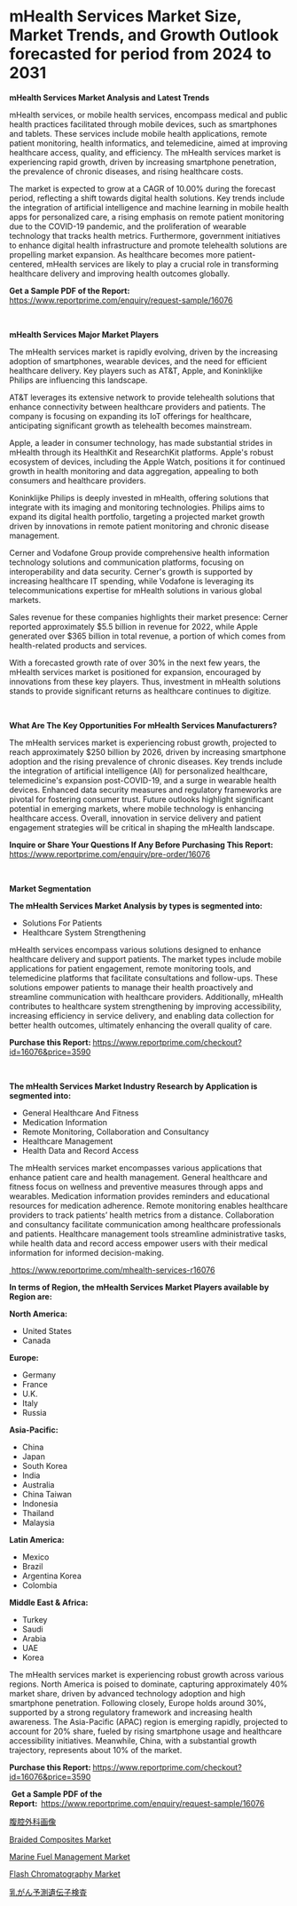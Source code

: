 <p><h1>mHealth Services Market Size, Market Trends, and Growth Outlook forecasted for period from 2024 to 2031</h1></p><p><strong>mHealth Services Market Analysis and Latest Trends</strong></p>
<p><p>mHealth services, or mobile health services, encompass medical and public health practices facilitated through mobile devices, such as smartphones and tablets. These services include mobile health applications, remote patient monitoring, health informatics, and telemedicine, aimed at improving healthcare access, quality, and efficiency. The mHealth services market is experiencing rapid growth, driven by increasing smartphone penetration, the prevalence of chronic diseases, and rising healthcare costs. </p><p>The market is expected to grow at a CAGR of 10.00% during the forecast period, reflecting a shift towards digital health solutions. Key trends include the integration of artificial intelligence and machine learning in mobile health apps for personalized care, a rising emphasis on remote patient monitoring due to the COVID-19 pandemic, and the proliferation of wearable technology that tracks health metrics. Furthermore, government initiatives to enhance digital health infrastructure and promote telehealth solutions are propelling market expansion. As healthcare becomes more patient-centered, mHealth services are likely to play a crucial role in transforming healthcare delivery and improving health outcomes globally.</p></p>
<p><strong>Get a Sample PDF of the Report:&nbsp;</strong> <a href="https://www.reportprime.com/enquiry/request-sample/16076">https://www.reportprime.com/enquiry/request-sample/16076</a></p>
<p>&nbsp;</p>
<p><strong>mHealth Services Major Market Players</strong></p>
<p><p>The mHealth services market is rapidly evolving, driven by the increasing adoption of smartphones, wearable devices, and the need for efficient healthcare delivery. Key players such as AT&T, Apple, and Koninklijke Philips are influencing this landscape.</p><p>AT&T leverages its extensive network to provide telehealth solutions that enhance connectivity between healthcare providers and patients. The company is focusing on expanding its IoT offerings for healthcare, anticipating significant growth as telehealth becomes mainstream. </p><p>Apple, a leader in consumer technology, has made substantial strides in mHealth through its HealthKit and ResearchKit platforms. Apple's robust ecosystem of devices, including the Apple Watch, positions it for continued growth in health monitoring and data aggregation, appealing to both consumers and healthcare providers.</p><p>Koninklijke Philips is deeply invested in mHealth, offering solutions that integrate with its imaging and monitoring technologies. Philips aims to expand its digital health portfolio, targeting a projected market growth driven by innovations in remote patient monitoring and chronic disease management.</p><p>Cerner and Vodafone Group provide comprehensive health information technology solutions and communication platforms, focusing on interoperability and data security. Cerner's growth is supported by increasing healthcare IT spending, while Vodafone is leveraging its telecommunications expertise for mHealth solutions in various global markets.</p><p>Sales revenue for these companies highlights their market presence: Cerner reported approximately $5.5 billion in revenue for 2022, while Apple generated over $365 billion in total revenue, a portion of which comes from health-related products and services.</p><p>With a forecasted growth rate of over 30% in the next few years, the mHealth services market is positioned for expansion, encouraged by innovations from these key players. Thus, investment in mHealth solutions stands to provide significant returns as healthcare continues to digitize.</p></p>
<p>&nbsp;</p>
<p><strong>What Are The Key Opportunities For mHealth Services Manufacturers?</strong></p>
<p><p>The mHealth services market is experiencing robust growth, projected to reach approximately $250 billion by 2026, driven by increasing smartphone adoption and the rising prevalence of chronic diseases. Key trends include the integration of artificial intelligence (AI) for personalized healthcare, telemedicine's expansion post-COVID-19, and a surge in wearable health devices. Enhanced data security measures and regulatory frameworks are pivotal for fostering consumer trust. Future outlooks highlight significant potential in emerging markets, where mobile technology is enhancing healthcare access. Overall, innovation in service delivery and patient engagement strategies will be critical in shaping the mHealth landscape.</p></p>
<p><strong>Inquire or Share Your Questions If Any Before Purchasing This Report:</strong> <a href="https://www.reportprime.com/enquiry/pre-order/16076">https://www.reportprime.com/enquiry/pre-order/16076</a></p>
<p>&nbsp;</p>
<p><strong>Market Segmentation</strong></p>
<p><strong>The mHealth Services Market Analysis by types is segmented into:</strong></p>
<p><ul><li>Solutions For Patients</li><li>Healthcare System Strengthening</li></ul></p>
<p><p>mHealth services encompass various solutions designed to enhance healthcare delivery and support patients. The market types include mobile applications for patient engagement, remote monitoring tools, and telemedicine platforms that facilitate consultations and follow-ups. These solutions empower patients to manage their health proactively and streamline communication with healthcare providers. Additionally, mHealth contributes to healthcare system strengthening by improving accessibility, increasing efficiency in service delivery, and enabling data collection for better health outcomes, ultimately enhancing the overall quality of care.</p></p>
<p><strong>Purchase this Report:&nbsp;</strong><a href="https://www.reportprime.com/checkout?id=16076&price=3590">https://www.reportprime.com/checkout?id=16076&price=3590</a></p>
<p>&nbsp;</p>
<p><strong>The mHealth Services Market Industry Research by Application is segmented into:</strong></p>
<p><ul><li>General Healthcare And Fitness</li><li>Medication Information</li><li>Remote Monitoring, Collaboration and Consultancy</li><li>Healthcare Management</li><li>Health Data and Record Access</li></ul></p>
<p><p>The mHealth services market encompasses various applications that enhance patient care and health management. General healthcare and fitness focus on wellness and preventive measures through apps and wearables. Medication information provides reminders and educational resources for medication adherence. Remote monitoring enables healthcare providers to track patients’ health metrics from a distance. Collaboration and consultancy facilitate communication among healthcare professionals and patients. Healthcare management tools streamline administrative tasks, while health data and record access empower users with their medical information for informed decision-making.</p></p>
<p><a href="https://www.reportprime.com/mhealth-services-r16076">&nbsp;https://www.reportprime.com/mhealth-services-r16076</a></p>
<p><strong>In terms of Region, the mHealth Services Market Players available by Region are:</strong></p>
<p>
    <p> <strong> North America: </strong>
        <ul>
            <li>United States</li>
            <li>Canada</li>
        </ul>
        </p> 
    <p> <strong> Europe: </strong>
        <ul>
            <li>Germany</li>
            <li>France</li>
            <li>U.K.</li>
            <li>Italy</li>
            <li>Russia</li>
        </ul>
        </p> 
    <p> <strong> Asia-Pacific: </strong>
        <ul>
            <li>China</li>
            <li>Japan</li>
            <li>South Korea</li>
            <li>India</li>
            <li>Australia</li>
            <li>China Taiwan</li>
            <li>Indonesia</li>
            <li>Thailand</li>
            <li>Malaysia</li>
        </ul>
        </p> 
    <p> <strong> Latin America: </strong>
        <ul>
            <li>Mexico</li>
            <li>Brazil</li>
            <li>Argentina Korea</li>
            <li>Colombia</li>
        </ul>
        </p> 
    <p> <strong> Middle East & Africa: </strong>
        <ul>
            <li>Turkey</li>
            <li>Saudi</li>
            <li>Arabia</li>
            <li>UAE</li>
            <li>Korea</li>
        </ul>
    </p>
    </p>
<p><p>The mHealth services market is experiencing robust growth across various regions. North America is poised to dominate, capturing approximately 40% market share, driven by advanced technology adoption and high smartphone penetration. Following closely, Europe holds around 30%, supported by a strong regulatory framework and increasing health awareness. The Asia-Pacific (APAC) region is emerging rapidly, projected to account for 20% share, fueled by rising smartphone usage and healthcare accessibility initiatives. Meanwhile, China, with a substantial growth trajectory, represents about 10% of the market.</p></p>
<p><strong>Purchase this Report: </strong><a href="https://www.reportprime.com/checkout?id=16076&price=3590">https://www.reportprime.com/checkout?id=16076&price=3590</a></p>
<p>&nbsp;<strong>Get a Sample PDF of the Report:&nbsp;&nbsp;</strong><a href="https://www.reportprime.com/enquiry/request-sample/16076">https://www.reportprime.com/enquiry/request-sample/16076</a></p>
<p><strong></strong></p>
<p><p><a href="https://medium.com/@adfwe254/abdominal-cavity-surgical-imaging-market-%E3%81%AF-%E3%82%B3%E3%82%B9%E3%83%88%E7%AE%A1%E7%90%86%E3%81%A8%E5%8A%B9%E7%8E%87%E5%90%91%E4%B8%8A%E3%82%92%E5%84%AA%E5%85%88%E3%81%97%E3%81%BE%E3%81%99-%E3%81%95%E3%82%89%E3%81%AB-%E5%A0%B1%E5%91%8A%E6%9B%B8%E3%81%AF%E5%B8%82%E5%A0%B4%E3%81%AE%E9%9C%80%E8%A6%81%E9%9D%A2%E3%81%A8%E4%BE%9B%E7%B5%A6%E9%9D%A2%E3%81%AE%E4%B8%A1%E6%96%B9%E3%82%92%E3%82%AB%E3%83%90%E3%83%BC%E3%81%97%E3%81%A6%E3%81%84%E3%81%BE%E3%81%99-4cc5f7eab186">腹腔外科画像</a></p><p><a href="https://medium.com/@waddy46852/this-report-aims-to-provide-a-comprehensive-presentation-of-the-global-market-for-braided-99aa3955d1d9">Braided Composites Market</a></p><p><a href="https://github.com/MelgarBasny/Market-Research-Report-List-1/blob/main/marine-fuel-management-market.md">Marine Fuel Management Market</a></p><p><a href="https://medium.com/@waddy46852/the-global-flash-chromatography-market-is-expected-to-witness-a-compound-annual-growth-rate-a3b5f7d50366">Flash Chromatography Market</a></p><p><a href="https://medium.com/@adfwe254/%E4%B9%B3%E3%81%8C%E3%82%93%E4%BA%88%E6%B8%AC%E9%81%BA%E4%BC%9D%E5%AD%90%E6%A4%9C%E6%9F%BB%E5%B8%82%E5%A0%B4%E3%81%AE%E6%96%B0%E8%88%88%E5%B8%82%E5%A0%B4%E3%83%88%E3%83%AC%E3%83%B3%E3%83%89%E3%81%AF%E4%BD%95%E3%81%A7%E3%81%99%E3%81%8B-2024%E5%B9%B4-2031%E5%B9%B4-%E3%81%AE%E6%9C%9F%E9%96%93%E3%81%AB%E5%90%91%E3%81%91%E3%81%9F%E4%B9%B3%E3%81%8C%E3%82%93%E4%BA%88%E6%B8%AC%E9%81%BA%E4%BC%9D%E5%AD%90%E6%A4%9C%E6%9F%BB%E5%B8%82%E5%A0%B4%E3%81%AE%E7%94%A8%E9%80%94-%E7%97%85%E9%99%A2-%E3%82%AF%E3%83%AA%E3%83%8B%E3%83%83%E3%82%AF-%E3%81%9D%E3%81%AE%E4%BB%96-%E3%81%A8%E3%82%BF%E3%82%A4%E3%83%97%E3%81%AE%E8%A9%B3%E7%B4%B0%E3%81%AA%E6%A6%82%E8%A6%81-401640351a8c">乳がん予測遺伝子検査</a></p></p>